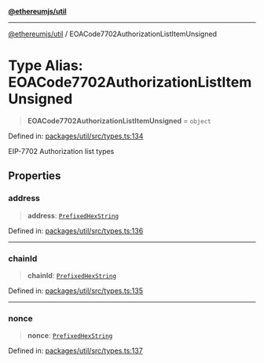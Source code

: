 [**@ethereumjs/util**](../README.md)

***

[@ethereumjs/util](../README.md) / EOACode7702AuthorizationListItemUnsigned

# Type Alias: EOACode7702AuthorizationListItemUnsigned

> **EOACode7702AuthorizationListItemUnsigned** = `object`

Defined in: [packages/util/src/types.ts:134](https://github.com/ethereumjs/ethereumjs-monorepo/blob/master/packages/util/src/types.ts#L134)

EIP-7702 Authorization list types

## Properties

### address

> **address**: [`PrefixedHexString`](PrefixedHexString.md)

Defined in: [packages/util/src/types.ts:136](https://github.com/ethereumjs/ethereumjs-monorepo/blob/master/packages/util/src/types.ts#L136)

***

### chainId

> **chainId**: [`PrefixedHexString`](PrefixedHexString.md)

Defined in: [packages/util/src/types.ts:135](https://github.com/ethereumjs/ethereumjs-monorepo/blob/master/packages/util/src/types.ts#L135)

***

### nonce

> **nonce**: [`PrefixedHexString`](PrefixedHexString.md)

Defined in: [packages/util/src/types.ts:137](https://github.com/ethereumjs/ethereumjs-monorepo/blob/master/packages/util/src/types.ts#L137)

